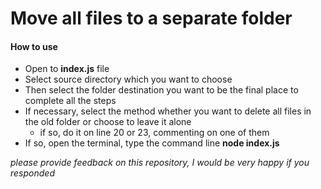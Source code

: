 # Move all files to a separate folder

#### How to use

-   Open to **index.js** file
-   Select source directory which you want to choose
-   Then select the folder destination you want to be the final place to complete all the steps
-   If necessary, select the method whether you want to delete all files in the old folder or choose to leave it alone
    -   if so, do it on line 20 or 23, commenting on one of them
-   If so, open the terminal, type the command line **node index.js**

_please provide feedback on this repository, I would be very happy if you responded_
